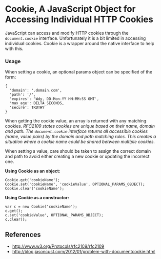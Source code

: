 Cookie, A JavaScript Object for Accessing Individual HTTP Cookies
=================================================================

JavaScript can access and modify HTTP cookies through the `document.cookie` interface. Unfortunately it is a bit limited in accessing individual cookies. Cookie is a wrapper around the native interface to help with this.

### Usage

When setting a cookie, an optional params object can be specified of the form:

``` JS
{
  'domain': '.domain.com',
  'path': '/',
  'expires': 'Wdy, DD-Mon-YY HH:MM:SS GMT',
  'max_age': DELTA_SECONDS,
  'secure': TRUTHY
}
```

When getting the cookie value, an array is returned with any matching cookies.
*RFC2109 states cookies are unique based on their name, domain and path. The `document.cookie` interface returns all accessible cookies (name, value pairs) by the domain and path matching rules. This creates a situation where a cookie name could be shared between multiple cookies.*

When setting a value, care should be taken to assign the correct domain and path to avoid either creating a new cookie or updating the incorrect one.

**Using Cookie as an object:**

``` JS
Cookie.get('cookieName');
Cookie.set('cookieName', 'cookieValue', OPTIONAL_PARAMS_OBJECT);
Cookie.clear('cookieName');
```

**Using Cookie as a constructor:**

``` JS
var c = new Cookie('cookieName');
c.get();
c.set('cookieValue', OPTIONAL_PARAMS_OBJECT);
c.clear();
```

## References

+ http://www.w3.org/Protocols/rfc2109/rfc2109
+ http://blog.jasoncust.com/2012/01/problem-with-documentcookie.html